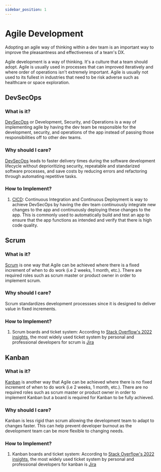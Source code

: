 ```yaml
---
sidebar_position: 1
---
```


# Agile Development

Adopting an agile way of thinking within a dev team is an important way to improve the pleasantness and effectiveness of a team's DX.

Agile development is a way of thinking.  It's a culture that a team should adopt.  Agile is usually used in processes that can improved iteratively and where order of operations isn't extremely important.  Agile is usually not used to its fullest in industries that need to be risk adverse such as healthcare or space exploration.

## DevSecOps

### What is it? 
[DevSecOps](https://www.redhat.com/en/topics/devops/what-is-devsecops) or Development, Security, and Operations is a way of implementing agile by having the dev team be responsible for the development, security, and operations of the app instead of passing those responsibilities off to other dev teams. 

### Why should I care? 
[DevSecOps](https://www.eccouncil.org/cybersecurity-exchange/devsecops/it-industries-adopt-devsecops/) leads to faster delivery times during the software development lifecycle without deprioritizing security, repeatable and standarized software processes, and save costs by reducing errors and refactoring through automating repetitive tasks. 

### How to Implement? 
1. [CICD](https://www.redhat.com/en/topics/devops/what-is-ci-cd): Continuous Integration and Continuous Deployment is way to achieve DevSecOps by having the dev team continuously integrate new changes to the app and continuously deploying these changes to the app.  This is commonly used to automatically build and test an app to ensure that the app functions as intended and verify that there is high code quality.

## Scrum

### What is it? 
[Scrum](https://www.atlassian.com/agile/scrum) is one way that Agile can be achieved where there is a fixed increment of when to do work (i.e 2 weeks, 1 month, etc.).  There are required roles such as scrum master or product owner in order to implement scrum.

### Why should I care? 
Scrum standardizes development processses since it is designed to deliver value in fixed increments.

### How to Implement? 
1. Scrum boards and ticket system: According to [Stack Overflow's 2022 insights](https://survey.stackoverflow.co/2022#section-most-popular-technologies-asynchronous-tools), the most widely used ticket system by personal and professional developers for scrum is [Jira](https://www.atlassian.com/software/jira)

## Kanban

### What is it? 
[Kanban](https://www.atlassian.com/agile/kanban) is another way that Agile can be achieved where there is no fixed increment of when to do work (i.e 2 weeks, 1 month, etc.).  There are no required roles such as scrum master or product owner in order to implement Kanban but a board is required for Kanban to be fully achieved.

### Why should I care? 
Kanban is less rigid than scrum allowing the development team to adapt to changes faster.  This can help prevent developer burnout as the development team can be more flexible to changing needs.

### How to Implement? 
1. Kanban boards and ticket system: According to [Stack Overflow's 2022 insights](https://survey.stackoverflow.co/2022#section-most-popular-technologies-asynchronous-tools), the most widely used ticket system by personal and professional developers for kanban is [Jira](https://www.atlassian.com/software/jira)
